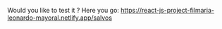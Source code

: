 Would you like to test it ? Here you go: https://react-js-project-filmaria-leonardo-mayoral.netlify.app/salvos
